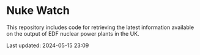 # Nuke Watch

This repository includes code for retrieving the latest information available on the output of EDF nuclear power plants in the UK.

Last updated: 2024-05-15 23:09